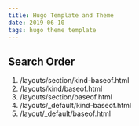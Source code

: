 ```yaml
---
title: Hugo Template and Theme
date: 2019-06-10
tags: hugo theme template
---
```


## Search Order

1. /layouts/section/kind-baseof.html
2. /layouts/kind/baseof.html
3. /layouts/section/baseof.html
4. /layouts/_default/kind-baseof.html
5. /layout/_default/baseof.html

